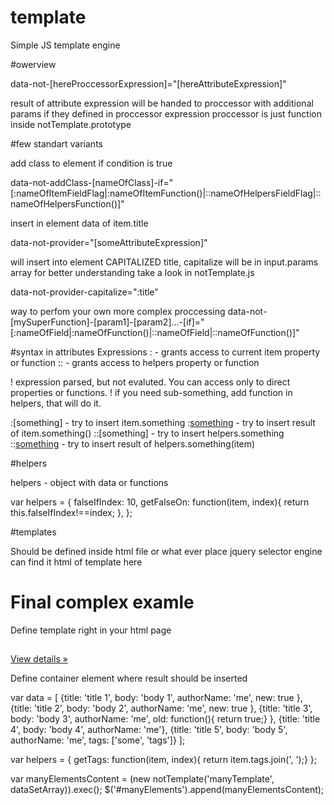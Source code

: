 # template
Simple JS template engine


#owerview

 data-not-[hereProccessorExpression]="[hereAttributeExpression]"

 result of attribute expression will be handed to proccessor with additional params if they defined in proccessor expression
 proccessor is just function inside notTemplate.prototype

 #few standart variants

 add class to element if condition is true

 data-not-addClass-[nameOfClass]-if="[:nameOfItemFieldFlag|:nameOfItemFunction()|::nameOfHelpersFieldFlag|::nameOfHelpersFunction()]"

 insert in element data of item.title

 data-not-provider="[someAttributeExpression]"

 will insert into element CAPITALIZED title, capitalize will be in input.params array
 for better understanding take a look in notTemplate.js

 data-not-provider-capitalize=":title"

 way to perfom your own more complex proccessing
 data-not-[mySuperFunction]-[param1]-[param2]...-[if]="[:nameOfField|:nameOfFunction()|::nameOfField|::nameOfFunction()]"


 #syntax in attributes Expressions
 : - grants access to current item property or function
 :: - grants access to helpers property or function

 ! expression parsed, but not evaluted. You can access only to direct properties or functions.
 ! if you need sub-something, add function in helpers, that will do it.

 :[something] - try to insert item.something
 :[something]() - try to insert result of item.something()
 ::[something] - try to insert helpers.something
 ::[something]() - try to insert result of helpers.something(item)

 #helpers

 helpers - object with data or functions

 var helpers = {
    falseIfIndex: 10,
    getFalseOn: function(item, index){
        return this.falseIfIndex!==index;
    },
 };

 #templates

 Should be defined inside html file or what ever place jquery selector engine can find it
 <notTemplate data-notTemplate-name="[nameOfTemplate]">
     html of template here
 </notTemplate>

 # Final complex examle

 Define template right in your html page
 <dotTemplate data-notTemplate-name="manyTemplate">
        <div class="col-6 col-sm-6 col-lg-4">
            <h2 data-not-provider=":title"></h2>
            <p data-not-provider=":body"></p>
            <p><a class="btn btn-default" href="#" role="button">View details &raquo;</a></p>
        </div>
    </dotTemplate>

 Define container element where result should be inserted

 <div class="row" id="manyElements"></div>

 var data = [
    {title: 'title 1', body: 'body 1', authorName: 'me', new: true },
    {title: 'title 2', body: 'body 2', authorName: 'me', new: true },
    {title: 'title 3', body: 'body 3', authorName: 'me', old: function(){ return true;} },
    {title: 'title 4', body: 'body 4', authorName: 'me'},
    {title: 'title 5', body: 'body 5', authorName: 'me', tags: ['some', 'tags']}
 ];

 var helpers = {
    getTags: function(item, index){ return item.tags.join(', ');}
 };

var manyElementsContent = (new notTemplate('manyTemplate', dataSetArray)).exec();
$('#manyElements').append(manyElementsContent);
